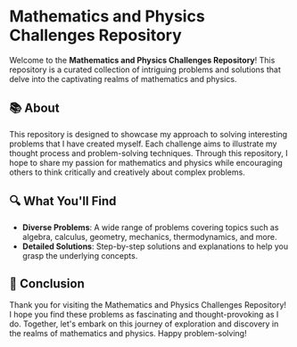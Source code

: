 # Mathematics and Physics Challenges Repository

Welcome to the **Mathematics and Physics Challenges Repository**! This repository is a curated collection of intriguing problems and solutions that delve into the captivating realms of mathematics and physics.

## 📚 About

This repository is designed to showcase my approach to solving interesting problems that I have created myself. Each challenge aims to illustrate my thought process and problem-solving techniques. Through this repository, I hope to share my passion for mathematics and physics while encouraging others to think critically and creatively about complex problems.

## 🔍 What You'll Find

- **Diverse Problems**: A wide range of problems covering topics such as algebra, calculus, geometry, mechanics, thermodynamics, and more.
- **Detailed Solutions**: Step-by-step solutions and explanations to help you grasp the underlying concepts.

## 🎉 Conclusion

Thank you for visiting the Mathematics and Physics Challenges Repository! I hope you find these problems as fascinating and thought-provoking as I do. Together, let's embark on this journey of exploration and discovery in the realms of mathematics and physics. Happy problem-solving!

